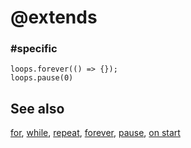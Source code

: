 # @extends

### #specific

```cards
loops.forever(() => {});
loops.pause(0)
```

## See also

[for](/blocks/loops/for), [while](/blocks/loops/while), [repeat](/blocks/loops/repeat), [forever](/reference/loops/forever), [pause](/reference/loops/pause), [on start](/blocks/on-start)